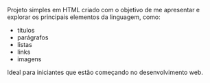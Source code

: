 <p>Projeto simples em HTML criado com o objetivo de me apresentar e explorar os principais elementos da linguagem, como:</p>
<ul>
<li>títulos</li>
<li>parágrafos</li>
<li>listas</li>
<li>links</li>
<li>imagens</li>
</ul>
<p>Ideal para iniciantes que estão começando no desenvolvimento web.</p>
